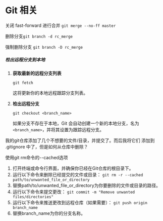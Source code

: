 # Git 相关



关闭 fast-forward 进行合并 `git merge --no-ff master `





删除分支`git branch -d rc_merge`

强制删除分支 `git branch -D rc_merge`



##### 检出远程分支到本地

1. **获取最新的远程分支列表**

   ```
   git fetch
   ```

   这将更新你的本地远程跟踪分支列表。

2. **检出远程分支**

   ```
   git checkout <branch_name>
   ```

   如果分支不存在于本地，Git 会自动创建一个新的本地分支，名为 `<branch_name>`，并将其设置为跟踪远程分支。


我的git仓库添加了几个不想要的文件/目录，并提交了。而后我将它们 添加到 .gitignore 中了，但是如何从仓库中删除？

使用git rm命令的--cached选项

1. 打开终端或命令行界面，并确保你已经在Git仓库的根目录下。
2. 运行以下命令来删除已经提交的文件或目录：
`git rm -r --cached path/to/unwanted_file_or_directory`
3. 替换path/to/unwanted_file_or_directory为你要删除的文件或目录的路径。
4. 运行以下命令来提交更改：
`git commit -m "Remove unwanted files/directories"`
5. 运行以下命令来推送更改到远程仓库（如果需要）：
`git push origin branch_name`
6. 替换branch_name为你的分支名称。
